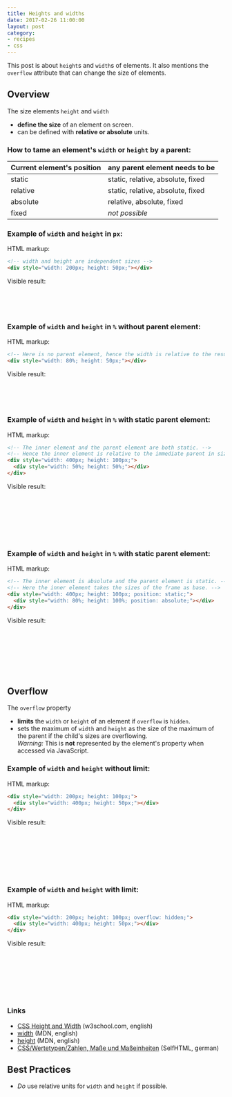 ```yaml
---
title: Heights and widths
date: 2017-02-26 11:00:00
layout: post
category:
- recipes
- css
---
```


This post is about `height`s and `width`s of elements. It also mentions
the `overflow` attribute that can change the size of elements.
<!-- more -->

## Overview

The size elements `height` and `width`

* **define the size** of an element on screen.
* can be defined with **relative or absolute** units.

### How to tame an element's `width` or `height` by a parent:

| Current element's position | any parent element needs to be   |
|----------------------------|-----------------------------------|
| static                     | static, relative, absolute, fixed |
| relative                   | static, relative, absolute, fixed |
| absolute                   | relative, absolute, fixed         |
| fixed                      | _not possible_                    |


### Example of `width` and `height` in `px`:

HTML markup:
```html
<!-- width and height are independent sizes -->
<div style="width: 200px; height: 50px;"></div>
```
Visible result:
<div class="tutorials-result">
  <div class="box-green" style="width: 200px; height: 50px;"></div>
</div>


### Example of `width` and `height` in `%` without parent element:

HTML markup:
```html
<!-- Here is no parent element, hence the width is relative to the result frame. -->
<div style="width: 80%; height: 50px;"></div>
```
Visible result:
<div class="tutorials-result">
  <div class="box-green" style="width: 80%; height: 50px;"></div>
</div>


### Example of `width` and `height` in `%` with static parent element:

HTML markup:
```html
<!-- The inner element and the parent element are both static. -->
<!-- Hence the inner element is relative to the immediate parent in size. -->
<div style="width: 400px; height: 100px;">
  <div style="width: 50%; height: 50%;"></div>
</div>
```
Visible result:
<div class="tutorials-result">
  <div class="box-green" style="width: 400px; height: 100px;">
    <div class="box-red" style="width: 50%; height: 50%;"></div>
  </div>
</div>


### Example of `width` and `height` in `%` with static parent element:

HTML markup:
```html
<!-- The inner element is absolute and the parent element is static. -->
<!-- Here the inner element takes the sizes of the frame as base. -->
<div style="width: 400px; height: 100px; position: static;">
  <div style="width: 80%; height: 100%; position: absolute;"></div>
</div>
```
Visible result:
<div class="tutorials-result">
  <div class="box-green" style="width: 400px; height: 100px; position: static;">
    <div class="box-red" style="width: 80%; height: 100%; position: absolute;"></div>
  </div>
</div>


## Overflow

The `overflow` property

* **limits** the `width` or `height` of an element if `overflow` is `hidden`.
* sets the maximum of `width` and `height` as the size of the maximum of
  the parent if the child's sizes are overflowing.  
  _Warning:_ This is **not** represented by the element's property when
  accessed via JavaScript.


### Example of `width` and `height` without limit:

HTML markup:
```html
<div style="width: 200px; height: 100px;">
  <div style="width: 400px; height: 50px;"></div>
</div>
```
Visible result:
<div class="tutorials-result">
  <div class="box-green" style="width: 200px; height: 100px;">
    <div class="box-red" style="width: 400px; height: 50px;"></div>
  </div>
</div>


### Example of `width` and `height` with limit:

HTML markup:
```html
<div style="width: 200px; height: 100px; overflow: hidden;">
  <div style="width: 400px; height: 50px;"></div>
</div>
```
Visible result:
<div class="tutorials-result">
  <div class="box-green" style="width: 200px; height: 100px; overflow: hidden;">
    <div class="box-red" style="width: 400px; height: 50px;"></div>
  </div>
</div>


### Links

* [CSS Height and Width](https://www.w3schools.com/css/css_dimension.asp) (w3school.com, english)
* [width](https://developer.mozilla.org/en-US/docs/Web/CSS/width) (MDN, english)
* [height](https://developer.mozilla.org/en-US/docs/Web/CSS/height) (MDN, english)
* [CSS/Wertetypen/Zahlen, Maße und Maßeinheiten](https://wiki.selfhtml.org/wiki/CSS/Wertetypen/Zahlen,_Ma%C3%9Fe_und_Ma%C3%9Feinheiten) (SelfHTML, german)


## Best Practices

* _Do_ use relative units for `width` and `height` if possible.
